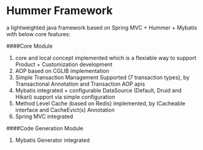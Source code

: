 # Hummer Framework

a lightweighted java framework based on Spring MVC + Hummer + Mybatis with below core features:

####Core Module
1. core and local concept implemented which is a flexiable way to support Product + Customization development
2. AOP based on CGLIB implementation
3. Simple Transaction Management Supported (7 transaction types), by Transactional Annotation and Transaction AOP apis
4. Mybatis integrated + configurable DataSource (Default, Druid and Hikari) support via simple configuration
5. Method Level Cache (based on Redis) implemented, by ICacheable interface and CacheEvict(s) Annotation
6. Spring MVC integrated

####Code Generation Module
1. Mybatis Generator integrated
